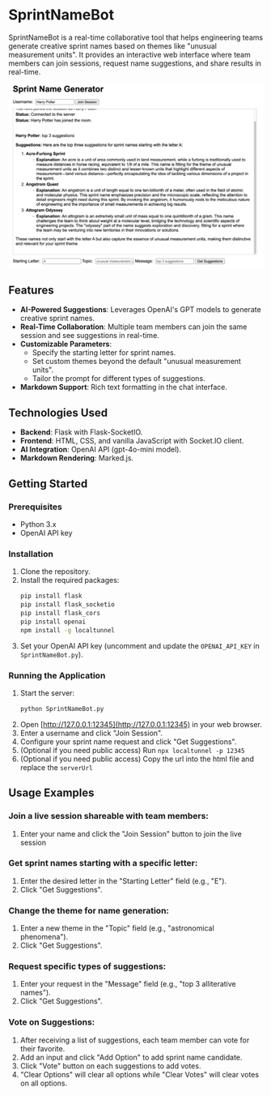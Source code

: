 # SprintNameBot

SprintNameBot is a real-time collaborative tool that helps engineering teams generate creative sprint names based on themes like "unusual measurement units". It provides an interactive web interface where team members can join sessions, request name suggestions, and share results in real-time.

![SprintNameBot Example](./Example.png)

## Features

- **AI-Powered Suggestions**: Leverages OpenAI's GPT models to generate creative sprint names.
- **Real-Time Collaboration**: Multiple team members can join the same session and see suggestions in real-time.
- **Customizable Parameters**:
    - Specify the starting letter for sprint names.
    - Set custom themes beyond the default "unusual measurement units".
    - Tailor the prompt for different types of suggestions.
- **Markdown Support**: Rich text formatting in the chat interface.

## Technologies Used

- **Backend**: Flask with Flask-SocketIO.
- **Frontend**: HTML, CSS, and vanilla JavaScript with Socket.IO client.
- **AI Integration**: OpenAI API (gpt-4o-mini model).
- **Markdown Rendering**: Marked.js.

## Getting Started

### Prerequisites

- Python 3.x
- OpenAI API key

### Installation

1. Clone the repository.
2. Install the required packages:
     ```bash
     pip install flask
     pip install flask_socketio
     pip install flask_cors
     pip install openai
     npm install -g localtunnel
     ```
3. Set your OpenAI API key (uncomment and update the `OPENAI_API_KEY` in `SprintNameBot.py`).

### Running the Application

1. Start the server:
     ```bash
     python SprintNameBot.py
     ```
2. Open [http://127.0.0.1:12345](http://127.0.0.1:12345) in your web browser.
3. Enter a username and click "Join Session".
4. Configure your sprint name request and click "Get Suggestions".
5. (Optional if you need public access) Run `npx localtunnel -p 12345`
6. (Optional if you need public access) Copy the url into the html file and replace the `serverUrl`

## Usage Examples

### Join a live session shareable with team members:
1. Enter your name and click the "Join Session" button to join the live session

### Get sprint names starting with a specific letter:

1. Enter the desired letter in the "Starting Letter" field (e.g., "E").
2. Click "Get Suggestions".

### Change the theme for name generation:

1. Enter a new theme in the "Topic" field (e.g., "astronomical phenomena").
2. Click "Get Suggestions".

### Request specific types of suggestions:

1. Enter your request in the "Message" field (e.g., "top 3 alliterative names").
2. Click "Get Suggestions".

### Vote on Suggestions:

1. After receiving a list of suggestions, each team member can vote for their favorite.
2. Add an input and click "Add Option" to add sprint name candidate.
3. Click "Vote" button on each suggestions to add votes.
4. "Clear Options" will clear all options while "Clear Votes" will clear votes on all options.
